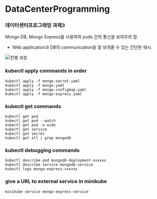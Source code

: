 # DataCenterProgramming
### 데이터센터프로그래밍 과제3  

Mongo DB, Mongo Express를 사용하여 pods 간의 통신을 보여주려 함.
- Web application과 DB의 communication을 잘 보여줄 수 있는 간단한 예시.  

![진행 과정](https://user-images.githubusercontent.com/73309550/101239352-49213800-372a-11eb-8ab1-41796813504d.PNG)  


### kubectl apply commands in order
    
    kubectl apply -f mongo-secret.yaml
    kubectl apply -f mongo.yaml
    kubectl apply -f mongo-configmap.yaml 
    kubectl apply -f mongo-express.yaml

### kubectl get commands

    kubectl get pod
    kubectl get pod --watch
    kubectl get pod -o wide
    kubectl get service
    kubectl get secret
    kubectl get all | grep mongodb

### kubectl debugging commands

    kubectl describe pod mongodb-deployment-xxxxxx
    kubectl describe service mongodb-service
    kubectl logs mongo-express-xxxxxx

### give a URL to external service in minikube

    minikube service mongo-express-service
